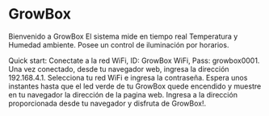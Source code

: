 # GrowBox

Bienvenido a GrowBox
El sistema mide en tiempo real Temperatura y Humedad ambiente.
Posee un control de iluminación por horarios.

Quick start:
Conectate a la red WiFi, ID: GrowBox WiFi, Pass: growbox0001.
Una vez conectado, desde tu navegador web, ingresa la dirección 192.168.4.1.
Selecciona tu red WiFi e ingresa la contraseña. 
Espera unos instantes hasta que el led verde de tu GrowBox quede encendido y muestre en tu navegador la dirección de la pagina web.
Ingresa a la dirección proporcionada desde tu navegador y disfruta de GrowBox!.
